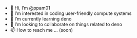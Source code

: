 - 👋 Hi, I’m @ppam01
- 👀 I’m interested in coding user-friendly compute systems
- 🌱 I’m currently learning deno
- 💞️ I’m looking to collaborate on things related to deno
- 📫 How to reach me ... (soon)

<!---
ppam01/ppam01 is a ✨ special ✨ repository because its `README.md` (this file) appears on your GitHub profile.
You can click the Preview link to take a look at your changes.
--->
